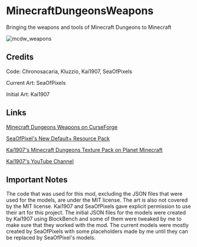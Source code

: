 # MinecraftDungeonsWeapons
 Bringing the weapons and tools of Minecraft Dungeons to Minecraft
 
![mcdw_weapons](https://user-images.githubusercontent.com/67794130/92668875-fd532400-f2dd-11ea-9933-a2c3e8d41faf.png)

## Credits
Code: Chronosacaria, Kluzzio, Kai1907, SeaOfPixels

Current Art: SeaOfPixels

Initial Art: Kai1907

## Links

[Minecraft Dungeons Weapons on CurseForge](https://www.curseforge.com/minecraft/mc-mods/mcdw)

[SeaOfPixel's New Default+ Resource Pack](https://www.curseforge.com/minecraft/texture-packs/newdefaultplus)

[Kai1907's Minecraft Dungeons Texture Pack on Planet Minecraft](https://www.planetminecraft.com/texture-pack/minecraft-dungeons-textures-for-minecraft-java-edition/)

[Kai1907's YouTube Channel](https://www.youtube.com/channel/UCDWE3OLgQv5w8E0WcNrzWyA)

## Important Notes
The code that was used for this mod, excluding the JSON files that were used for the models, are under the MIT license. The art is also not covered by the MIT license. Kai1907 and SeaOfPixels gave explicit permission to use their art for this project. The initial JSON files for the models were created by Kai1907 using BlockBench and some of them were tweaked by me to make sure that they worked with the mod. The current models were mostly created by SeaOfPixels with some placeholders made by me until they can be replaced by SeaOfPixel's models. 
